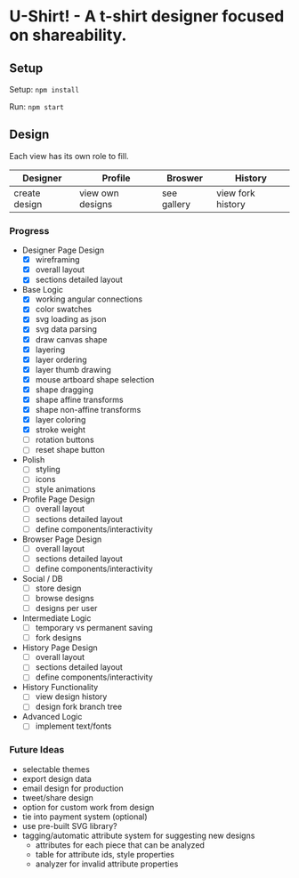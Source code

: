 # U-Shirt! - A t-shirt designer focused on shareability.

<!-- [__Live Demo__](https://aoswalt.github.io/u-shirt) -->

## Setup

Setup: `npm install`

Run: `npm start`

## Design

Each view has its own role to fill.

|Designer|Profile|Broswer|History|
|---|---|---|---|
|create design|view own designs|see gallery|view fork history|

### Progress
- Designer Page Design
    + [x] wireframing
    + [x] overall layout
    + [x] sections detailed layout
- Base Logic
    + [x] working angular connections
    + [x] color swatches
    + [x] svg loading as json
    + [x] svg data parsing
    + [x] draw canvas shape
    + [x] layering
    + [x] layer ordering
    + [x] layer thumb drawing
    + [x] mouse artboard shape selection
    + [x] shape dragging
    + [x] shape affine transforms
    + [x] shape non-affine transforms
    + [x] layer coloring
    + [x] stroke weight
    + [ ] rotation buttons
    + [ ] reset shape button
- Polish
    + [ ] styling
    + [ ] icons
    + [ ] style animations
- Profile Page Design
    + [ ] overall layout
    + [ ] sections detailed layout
    + [ ] define components/interactivity
- Browser Page Design
    + [ ] overall layout
    + [ ] sections detailed layout
    + [ ] define components/interactivity
- Social / DB
    + [ ] store design
    + [ ] browse designs
    + [ ] designs per user
- Intermediate Logic
    + [ ] temporary vs permanent saving
    + [ ] fork designs
- History Page Design
    + [ ] overall layout
    + [ ] sections detailed layout
    + [ ] define components/interactivity
- History Functionality
    + [ ] view design history
    + [ ] design fork branch tree
- Advanced Logic
    + [ ] implement text/fonts

### Future Ideas
- selectable themes
- export design data
- email design for production
- tweet/share design
- option for custom work from design
- tie into payment system (optional)
- use pre-built SVG library?
- tagging/automatic attribute system for suggesting new designs
    + attributes for each piece that can be analyzed
    + table for attribute ids, style properties
    + analyzer for invalid attribute properties

